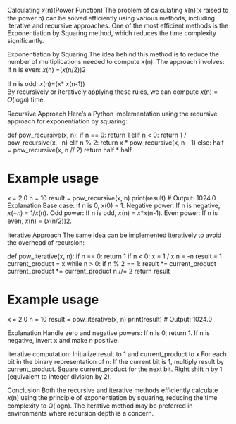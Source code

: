 Calculating 𝑥(n)(Power Function)
The problem of calculating 
𝑥(n)(x raised to the power n) can be solved efficiently using various methods, including iterative and recursive approaches. One of the most efficient methods is the Exponentiation by Squaring method, which reduces the time complexity significantly.

Exponentiation by Squaring
The idea behind this method is to reduce the number of multiplications needed to compute 
𝑥(n). The approach involves:
If n is even: 𝑥(n) =(𝑥(n/2))2

 
If n is odd: 𝑥(n)=(x* 𝑥(n-1))  
By recursively or iteratively applying these rules, we can compute 𝑥(n) = 𝑂(log𝑛) time.

Recursive Approach
Here’s a Python implementation using the recursive approach for exponentiation by squaring:

def pow_recursive(x, n):
    if n == 0:
        return 1
    elif n < 0:
        return 1 / pow_recursive(x, -n)
    elif n % 2:
        return x * pow_recursive(x, n - 1)
    else:
        half = pow_recursive(x, n // 2)
        return half * half

# Example usage
x = 2.0
n = 10
result = pow_recursive(x, n)
print(result)  # Output: 1024.0
Explanation
Base case: If n is 0, x(0) = 1.
Negative power: If n is negative, 𝑥(−𝑛) = 1/𝑥(n).
Odd power: If n is odd, 𝑥(n) = 𝑥*𝑥(n-1).
Even power: If n is even, 𝑥(n) = (𝑥(n/2))2.

Iterative Approach
The same idea can be implemented iteratively to avoid the overhead of recursion:

def pow_iterative(x, n):
    if n == 0:
        return 1
    if n < 0:
        x = 1 / x
        n = -n
    result = 1
    current_product = x
    while n > 0:
        if n % 2 == 1:
            result *= current_product
        current_product *= current_product
        n //= 2
    return result

# Example usage
x = 2.0
n = 10
result = pow_iterative(x, n)
print(result)  # Output: 1024.0


Explanation
Handle zero and negative powers: If n is 0, return 1. If n is negative, invert 
x and make n positive.

Iterative computation:
Initialize result to 1 and current_product to x
For each bit in the binary representation of n:
If the current bit is 1, multiply result by current_product.
Square current_product for the next bit.
Right shift n by 1 (equivalent to integer division by 2).

Conclusion
Both the recursive and iterative methods efficiently calculate 
𝑥(n) using the principle of exponentiation by squaring, reducing the time complexity to O(logn). The iterative method may be preferred in environments where recursion depth is a concern.









